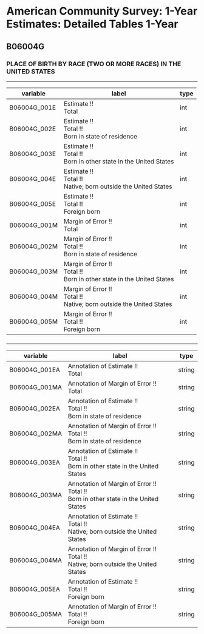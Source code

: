 # American Community Survey: 1-Year Estimates: Detailed Tables 1-Year

## B06004G

### PLACE OF BIRTH BY RACE (TWO OR MORE RACES) IN THE UNITED STATES

___

| variable | label | type |
| ----- | ----- | ----- |
| B06004G_001E | Estimate !!<br>Total | int |
| B06004G_002E | Estimate !!<br>Total !!<br>Born in state of residence | int |
| B06004G_003E | Estimate !!<br>Total !!<br>Born in other state in the United States | int |
| B06004G_004E | Estimate !!<br>Total !!<br>Native; born outside the United States | int |
| B06004G_005E | Estimate !!<br>Total !!<br>Foreign born | int |
| B06004G_001M | Margin of Error !!<br>Total | int |
| B06004G_002M | Margin of Error !!<br>Total !!<br>Born in state of residence | int |
| B06004G_003M | Margin of Error !!<br>Total !!<br>Born in other state in the United States | int |
| B06004G_004M | Margin of Error !!<br>Total !!<br>Native; born outside the United States | int |
| B06004G_005M | Margin of Error !!<br>Total !!<br>Foreign born | int |
### 

___

| variable | label | type |
| ----- | ----- | ----- |
| B06004G_001EA | Annotation of Estimate !!<br>Total | string |
| B06004G_001MA | Annotation of Margin of Error !!<br>Total | string |
| B06004G_002EA | Annotation of Estimate !!<br>Total !!<br>Born in state of residence | string |
| B06004G_002MA | Annotation of Margin of Error !!<br>Total !!<br>Born in state of residence | string |
| B06004G_003EA | Annotation of Estimate !!<br>Total !!<br>Born in other state in the United States | string |
| B06004G_003MA | Annotation of Margin of Error !!<br>Total !!<br>Born in other state in the United States | string |
| B06004G_004EA | Annotation of Estimate !!<br>Total !!<br>Native; born outside the United States | string |
| B06004G_004MA | Annotation of Margin of Error !!<br>Total !!<br>Native; born outside the United States | string |
| B06004G_005EA | Annotation of Estimate !!<br>Total !!<br>Foreign born | string |
| B06004G_005MA | Annotation of Margin of Error !!<br>Total !!<br>Foreign born | string |

